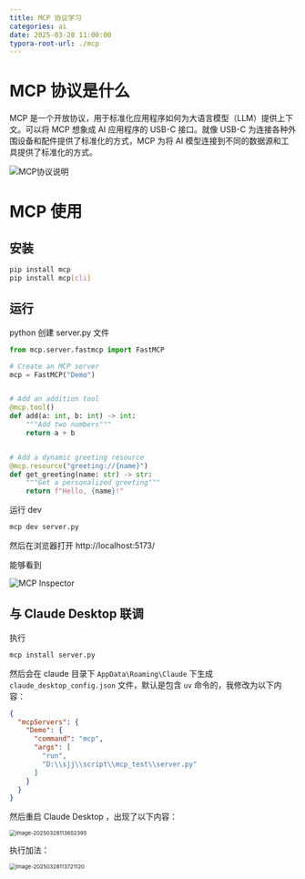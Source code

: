 ```yaml
---
title: MCP 协议学习
categories: ai
date: 2025-03-28 11:00:00
typora-root-url: ./mcp
---
```


# MCP 协议是什么

MCP 是一个开放协议，用于标准化应用程序如何为大语言模型（LLM）提供上下文。可以将 MCP 想象成 AI 应用程序的 USB-C 接口。就像 USB-C 为连接各种外围设备和配件提供了标准化的方式，MCP 为将 AI 模型连接到不同的数据源和工具提供了标准化的方式。

![MCP协议说明](f92b54d519822246291cc942866d4db.png)



# MCP 使用

## 安装

```bash
pip install mcp
pip install mcp[cli]
```



## 运行

python 创建 server.py 文件

```python
from mcp.server.fastmcp import FastMCP

# Create an MCP server
mcp = FastMCP("Demo")


# Add an addition tool
@mcp.tool()
def add(a: int, b: int) -> int:
    """Add two numbers"""
    return a + b


# Add a dynamic greeting resource
@mcp.resource("greeting://{name}")
def get_greeting(name: str) -> str:
    """Get a personalized greeting"""
    return f"Hello, {name}!"
```



运行 dev

```bash
mcp dev server.py
```



然后在浏览器打开 http://localhost:5173/

能够看到

![MCP Inspector](/image-20250328113411422.png)



## 与 Claude Desktop 联调

执行

```bash
mcp install server.py
```

然后会在 claude 目录下 `AppData\Roaming\Claude` 下生成 `claude_desktop_config.json` 文件，默认是包含 `uv` 命令的，我修改为以下内容：

```json
{
  "mcpServers": {
    "Demo": {
      "command": "mcp",
      "args": [
        "run",
        "D:\\sjj\\script\\mcp_test\\server.py"
      ]
    }
  }
}
```

然后重启 Claude Desktop ，出现了以下内容：

<img src="/image-20250328113652395.png" alt="image-20250328113652395" style="zoom:67%;" />



执行加法：

<img src="/image-20250328113721120.png" alt="image-20250328113721120" style="zoom:67%;" />
